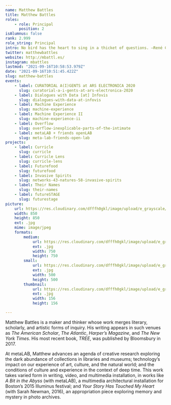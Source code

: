 ```yaml
---
name: Matthew Battles
title: Matthew Battles
roles:
    - role: Principal
      position: 2
isAlumnus: false
rank: 2.999
role_string: Principal
intro: No bird has the heart to sing in a thicket of questions. —René Char.
twitter: matthewbattles
website: http://mbattl.es/
instagram: mbattles
lastmod: "2021-09-16T10:58:53.979Z"
date: "2021-09-16T10:51:45.422Z"
slug: matthew-battles
events:
    - label: CURATORIAL A(I)GENTS at ARS ELECTRONICA 2020
      slug: curatorial-a-i-gents-at-ars-electronica-2020
    - label: Dialogues with Data [at] Infovis
      slug: dialogues-with-data-at-infovis
    - label: Machine Experience
      slug: machine-experience
    - label: Machine Experience II
      slug: machine-experience-ii
    - label: Overflow
      slug: overflow-inexplicable-parts-of-the-intimate
    - label: metaLAB + friends openLAB
      slug: meta-lab-friends-open-lab
projects:
    - label: Curricle
      slug: curricle
    - label: Curricle Lens
      slug: curricle-lens
    - label: Futurefood
      slug: futurefood
    - label: Invasive Spirits
      slug: networks-43-natures-58-invasive-spirits
    - label: Their Names
      slug: their-names
    - label: futureSTAGE
      slug: futurestage
picture:
    url: https://res.cloudinary.com/dfffh0gkl/image/upload/e_grayscale/v1629122131/matthew_18c95f4abd.jpg
    width: 850
    height: 850
    ext: .jpg
    mime: image/jpeg
    formats:
        medium:
            url: https://res.cloudinary.com/dfffh0gkl/image/upload/e_grayscale/v1629122131/medium_matthew_18c95f4abd.jpg
            ext: .jpg
            width: 750
            height: 750
        small:
            url: https://res.cloudinary.com/dfffh0gkl/image/upload/e_grayscale/v1629122132/small_matthew_18c95f4abd.jpg
            ext: .jpg
            width: 500
            height: 500
        thumbnail:
            url: https://res.cloudinary.com/dfffh0gkl/image/upload/e_grayscale/v1629122131/thumbnail_matthew_18c95f4abd.jpg
            ext: .jpg
            width: 156
            height: 156

---
```

Matthew Battles is a maker and thinker whose work merges literary, scholarly, and artistic forms of inquiry. His writing appears in such venues as *The American Scholar*, *The Atlantic*, *Harper’s Magazine*, and *The New York Times*. His most recent book, *TREE*, was published by Bloomsbury in 2017.
  
At metaLAB, Matthew advances an agenda of creative research exploring the dark abundance of collections in libraries and museums; technology’s impact on our experience of art, culture, and the natural world; and the conditions of culture and experience in the context of deep time. This work takes varied form in writing, video, and multimedia installation, in works like *A Bit in the Abyss* (with metaLAB), a multimedia architectural installation for Boston’s 2015 Illuminus festival; and *Your Story Has Touched My Heart* (with Sarah Newman, 2016), an appropriation piece exploring memory and mystery in photo archives.